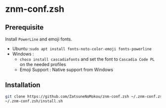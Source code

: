 # znm-conf.zsh

## Prerequisite

Install `PowerLine` and emoji fonts.
- Ubuntu :`sudo apt install fonts-noto-color-emoji fonts-powerline`
- Windows :
  - `choco install cascadiafonts` and set the font to `Cascadia Code PL` on the needed profiles
  - Emoji Support : Native support from Windows

## Installation

```bash
git clone https://github.com/ZatsuneNoMokou/znm-conf.zsh ~/.znm-conf.zsh
~/.znm-conf.zsh/install.sh
```

